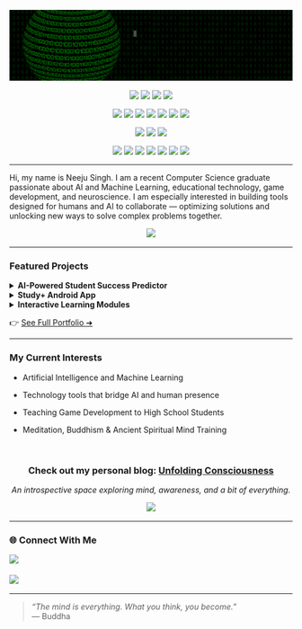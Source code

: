 
<p align="center">
  <img src="final.gif" alt="Welcome GIF">
</p>
<p align="center"> <img src="https://img.shields.io/badge/Scikit--learn-F7931E?style=for-the-badge&logo=scikit-learn&logoColor=white"/> <img src="https://img.shields.io/badge/TensorFlow-FF6F00?style=for-the-badge&logo=tensorflow&logoColor=white"/> <img src="https://img.shields.io/badge/PyTorch-EE4C2C?style=for-the-badge&logo=pytorch&logoColor=white"/> <img src="https://img.shields.io/badge/FastAPI-005571?style=for-the-badge&logo=fastapi&logoColor=white"/> </p>

<p align="center"> <img src="https://img.shields.io/badge/Numpy-013243?style=for-the-badge&logo=numpy&logoColor=white"/> <img src="https://img.shields.io/badge/SciPy-8CAAE6?style=for-the-badge&logo=scipy&logoColor=white"/> <img src="https://img.shields.io/badge/Pandas-150458?style=for-the-badge&logo=pandas&logoColor=white"/> <img src="https://img.shields.io/badge/Matplotlib-11557C?style=for-the-badge&logo=matplotlib&logoColor=white"/> <img src="https://img.shields.io/badge/Seaborn-0D3D56?style=for-the-badge&logoColor=white"/> <img src="https://img.shields.io/badge/Plotly-3F4F75?style=for-the-badge&logo=plotly&logoColor=white"/> <img src="https://img.shields.io/badge/Tableau-E97627?style=for-the-badge&logo=tableau&logoColor=white"/> </p>
<p align="center"> <img src="https://img.shields.io/badge/React_Native-20232A?style=for-the-badge&logo=react&logoColor=61DAFB"/> <img src="https://img.shields.io/badge/Firebase-FFCA28?style=for-the-badge&logo=firebase&logoColor=black"/> <img src="https://img.shields.io/badge/Streamlit-FF4B4B?style=for-the-badge&logo=streamlit&logoColor=white"/> </p>

<p align="center">
  <img src="https://img.shields.io/badge/Python-blue?style=for-the-badge&logo=python&logoColor=white"/>
  <img src="https://img.shields.io/badge/Java-007396?style=for-the-badge&logo=java&logoColor=white"/>
  <img src="https://img.shields.io/badge/Firebase-FFCA28?style=for-the-badge&logo=firebase&logoColor=black"/>
  <img src="https://img.shields.io/badge/React_Native-20232A?style=for-the-badge&logo=react&logoColor=61DAFB"/>
  <img src="https://img.shields.io/badge/Streamlit-FF4B4B?style=for-the-badge&logo=streamlit&logoColor=white"/>
  <img src="https://img.shields.io/badge/Tableau-E97627?style=for-the-badge&logo=tableau&logoColor=white"/>
  <img src="https://img.shields.io/badge/Git-F05032?style=for-the-badge&logo=git&logoColor=white"/>
</p>


---

Hi, my name is Neeju Singh. I am a recent Computer Science graduate passionate about AI and Machine Learning, educational technology, game development, and neuroscience. I am especially interested in building tools designed for humans and AI to collaborate — optimizing solutions and unlocking new ways to solve complex problems together.

<p align="center"> <a href="https://neejusingh.github.io/portfolio.html" target="_blank"> <img src="https://img.shields.io/badge/📁 Portfolio-View_My_Work-9cf?style=for-the-badge"/> </a> </p>

---

### Featured Projects

<details>
<summary><b>AI-Powered Student Success Predictor</b></summary>
A machine learning tool to predict student outcomes and support personalized learning.
<br><br>
🔗 [GitHub Repository](https://github.com/NEEJUSINGH/student-success-predictor) · 📊 Python, Scikit-learn, Streamlit
</details>

<details>
<summary><b>Study+ Android App</b></summary>
An app that helps students stay focused by locking distractions and providing parental/teacher dashboards.
<br><br>
🔗 [GitHub Repository](https://github.com/NEEJUSINGH/study-plus-app) · 🤖 Java, Firebase, Android Studio
</details>

<details>
<summary><b>Interactive Learning Modules</b></summary>
Beginner-friendly coding modules for high school students, including game development and web apps.
<br><br>
🔗 [View Project](https://github.com/NEEJUSINGH/space-invader-module) · 🕹️ Pygame, GitHub Pages
</details>

👉 [See Full Portfolio ➜](https://neejusingh.github.io/portfolio.html)

---

### My Current Interests

- Artificial Intelligence and Machine Learning

- Technology tools that bridge AI and human presence

- Teaching Game Development to High School Students

- Meditation, Buddhism & Ancient Spiritual Mind Training

<br> <h3 align="center"> Check out my personal blog: <a href="https://neejusingh.github.io/blog/" target="_blank"><strong>Unfolding Consciousness</strong></a> </h3> <p align="center"> <em>An introspective space exploring mind, awareness, and a bit of everything.</em> </p> <p align="center"> <a href="https://neejusingh.github.io/blog/" target="_blank"> <img src="https://img.shields.io/badge/Visit_Blog-Click_Here-blueviolet?style=for-the-badge"/> </a> </p>

---  

### 🌐 Connect With Me

  <a href="mailto:neejusingh977@gmail.com" target="_blank">
    <img src="https://img.shields.io/badge/📩 Email-Contact_Me-success?style=for-the-badge"/>
  </a><br><br>
  
  <a href="https://www.linkedin.com/in/neejusingh/" target="_blank">
    <img src="https://img.shields.io/badge/🔗 LinkedIn-View_Profile-0A66C2?style=for-the-badge&logo=linkedin&logoColor=white"/>
  </a>
</p>

---

<blockquote>
  <p><em>“The mind is everything. What you think, you become.”</em><br>
  — Buddha</p>
</blockquote>
